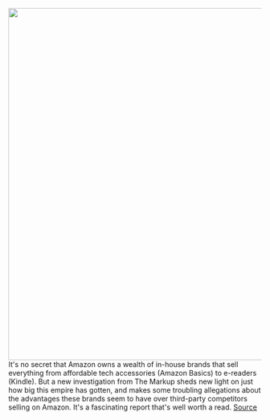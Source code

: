 <img src='https://cdn.vox-cdn.com/thumbor/PGv0TDkRpD3l6DBRr8ZyiF-35pE=/0x0:2040x1360/1200x800/filters:focal(857x517:1183x843)/cdn.vox-cdn.com/uploads/chorus_image/image/69998281/acastro_181114_1777_amazon_hq2_0004.0.jpg' width='700px' /><br/>
It's no secret that Amazon owns a wealth of in-house brands that sell everything from affordable tech accessories (Amazon Basics) to e-readers (Kindle). But a new investigation from The Markup sheds new light on just how big this empire has gotten, and makes some troubling allegations about the advantages these brands seem to have over third-party competitors selling on Amazon. It's a fascinating report that's well worth a read.
<a href='https://www.theverge.com/2021/10/15/22727842/amazon-in-house-brands-search-rankings'> Source <a/>